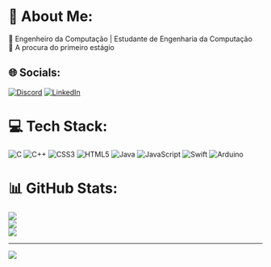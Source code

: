 # 💫 About Me:
🔭 Engenheiro da Computação | Estudante de Engenharia da Computação<br>🤝 A procura do primeiro estágio 


## 🌐 Socials:
[![Discord](https://img.shields.io/badge/Discord-%237289DA.svg?logo=discord&logoColor=white)](https://discord.gg/https://instagram.com/henrique_volponi?igshid=MjEwN2IyYWYwYw==) [![LinkedIn](https://img.shields.io/badge/LinkedIn-%230077B5.svg?logo=linkedin&logoColor=white)](https://linkedin.com/in/https://www.linkedin.com/in/henrique-lima-volponi-a48082268) 

# 💻 Tech Stack:
![C](https://img.shields.io/badge/c-%2300599C.svg?style=flat&logo=c&logoColor=white) ![C++](https://img.shields.io/badge/c++-%2300599C.svg?style=flat&logo=c%2B%2B&logoColor=white) ![CSS3](https://img.shields.io/badge/css3-%231572B6.svg?style=flat&logo=css3&logoColor=white) ![HTML5](https://img.shields.io/badge/html5-%23E34F26.svg?style=flat&logo=html5&logoColor=white) ![Java](https://img.shields.io/badge/java-%23ED8B00.svg?style=flat&logo=java&logoColor=white) ![JavaScript](https://img.shields.io/badge/javascript-%23323330.svg?style=flat&logo=javascript&logoColor=%23F7DF1E) ![Swift](https://img.shields.io/badge/swift-F54A2A?style=flat&logo=swift&logoColor=white) ![Arduino](https://img.shields.io/badge/-Arduino-00979D?style=flat&logo=Arduino&logoColor=white)
# 📊 GitHub Stats:
![](https://github-readme-stats.vercel.app/api?username=henriquevolponi10&theme=dracula&hide_border=false&include_all_commits=true&count_private=true)<br/>
![](https://github-readme-streak-stats.herokuapp.com/?user=henriquevolponi10&theme=dracula&hide_border=false)<br/>
![](https://github-readme-stats.vercel.app/api/top-langs/?username=henriquevolponi10&theme=dracula&hide_border=false&include_all_commits=true&count_private=true&layout=compact)

---
[![](https://visitcount.itsvg.in/api?id=henriquevolponi10&icon=0&color=0)](https://visitcount.itsvg.in)

<!-- Proudly created with GPRM ( https://gprm.itsvg.in ) -->
